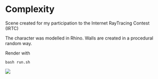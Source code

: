 # Complexity

Scene created for my participation to the Internet RayTracing Contest (IRTC)

The character was modelled in Rhino. Walls are created in a procedural random way.

Render with 
```
bash run.sh
```

![](https://github.com/khayyam90/povray-creations/tree/master/complexity/complexity.png) 
